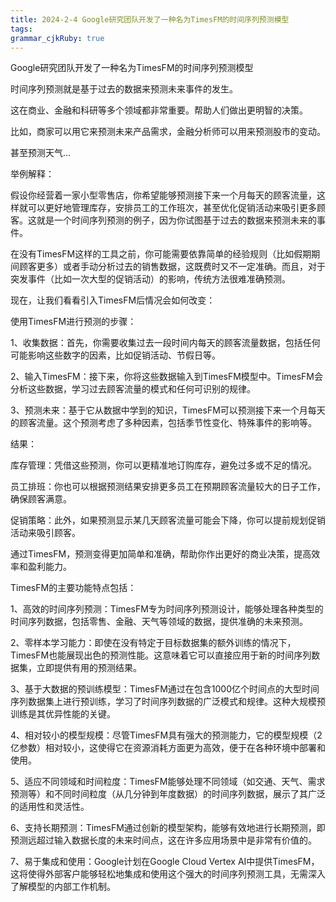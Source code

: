 ```yaml
---
title: 2024-2-4 Google研究团队开发了一种名为TimesFM的时间序列预测模型
tags: 
grammar_cjkRuby: true
---
```



Google研究团队开发了一种名为TimesFM的时间序列预测模型

时间序列预测就是基于过去的数据来预测未来事件的发生。

这在商业、金融和科研等多个领域都非常重要。帮助人们做出更明智的决策。

比如，商家可以用它来预测未来产品需求，金融分析师可以用来预测股市的变动。

甚至预测天气...

举例解释：

假设你经营着一家小型零售店，你希望能够预测接下来一个月每天的顾客流量，这样就可以更好地管理库存，安排员工的工作班次，甚至优化促销活动来吸引更多顾客。这就是一个时间序列预测的例子，因为你试图基于过去的数据来预测未来的事件。

在没有TimesFM这样的工具之前，你可能需要依靠简单的经验规则（比如假期期间顾客更多）或者手动分析过去的销售数据，这既费时又不一定准确。而且，对于突发事件（比如一次大型的促销活动）的影响，传统方法很难准确预测。

现在，让我们看看引入TimesFM后情况会如何改变：

使用TimesFM进行预测的步骤：

1、收集数据：首先，你需要收集过去一段时间内每天的顾客流量数据，包括任何可能影响这些数字的因素，比如促销活动、节假日等。

2、输入TimesFM：接下来，你将这些数据输入到TimesFM模型中。TimesFM会分析这些数据，学习过去顾客流量的模式和任何可识别的规律。

3、预测未来：基于它从数据中学到的知识，TimesFM可以预测接下来一个月每天的顾客流量。这个预测考虑了多种因素，包括季节性变化、特殊事件的影响等。

结果：

库存管理：凭借这些预测，你可以更精准地订购库存，避免过多或不足的情况。

员工排班：你也可以根据预测结果安排更多员工在预期顾客流量较大的日子工作，确保顾客满意。

促销策略：此外，如果预测显示某几天顾客流量可能会下降，你可以提前规划促销活动来吸引顾客。

通过TimesFM，预测变得更加简单和准确，帮助你作出更好的商业决策，提高效率和盈利能力。

TimesFM的主要功能特点包括：

1、高效的时间序列预测：TimesFM专为时间序列预测设计，能够处理各种类型的时间序列数据，包括零售、金融、天气等领域的数据，提供准确的未来预测。

2、零样本学习能力：即使在没有特定于目标数据集的额外训练的情况下，TimesFM也能展现出色的预测性能。这意味着它可以直接应用于新的时间序列数据集，立即提供有用的预测结果。

3、基于大数据的预训练模型：TimesFM通过在包含1000亿个时间点的大型时间序列数据集上进行预训练，学习了时间序列数据的广泛模式和规律。这种大规模预训练是其优异性能的关键。

4、相对较小的模型规模：尽管TimesFM具有强大的预测能力，它的模型规模（2亿参数）相对较小，这使得它在资源消耗方面更为高效，便于在各种环境中部署和使用。

5、适应不同领域和时间粒度：TimesFM能够处理不同领域（如交通、天气、需求预测等）和不同时间粒度（从几分钟到年度数据）的时间序列数据，展示了其广泛的适用性和灵活性。

6、支持长期预测：TimesFM通过创新的模型架构，能够有效地进行长期预测，即预测远超过输入数据长度的未来时间点，这在许多应用场景中是非常有价值的。

7、易于集成和使用：Google计划在Google Cloud Vertex AI中提供TimesFM，这将使得外部客户能够轻松地集成和使用这个强大的时间序列预测工具，无需深入了解模型的内部工作机制。